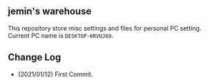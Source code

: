 ## jemin's warehouse
This repository store misc settings and files for personal PC setting.\
Current PC name is `DESKTOP-6RVUJ69`.

## Change Log
- (2021/01/12) First Commit.
